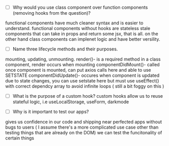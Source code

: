- [ ] Why would you use class component over function components (removing hooks from the question)?

functional components have much cleaner syntax and is easier to understand. 
functional components without hooks are stateless stale components that can take in props and return some jsx, 
that is all. 
on the other hand class components can implenet logic and have better versility.  





- [ ] Name three lifecycle methods and their purposes.

mounting, updating, unmounting.
render()- is a required method in a class component, render occurs when mounting
componentDidMount()- called once component is mounted, can put axios calls here and able to use SETSTATE
componentDidUpdate()- occures when component is updated due to state changes, you can use setstate here but must use useEffect() with
correct dependcy array to avoid infinite loops ( still a bit foggy on this )


- [ ] What is the purpose of a custom hook?
		custom hooks allow us to reuse stateful logic, i.e useLocalStorage, useForm, darkmode

- [ ] Why is it important to test our apps?

gives us confidence in our code and shipping near perfected apps without bugs to users ( I assume there's a more complicated use case other than testing things that are already on the DOM) we can test the funcitonality of certain things

